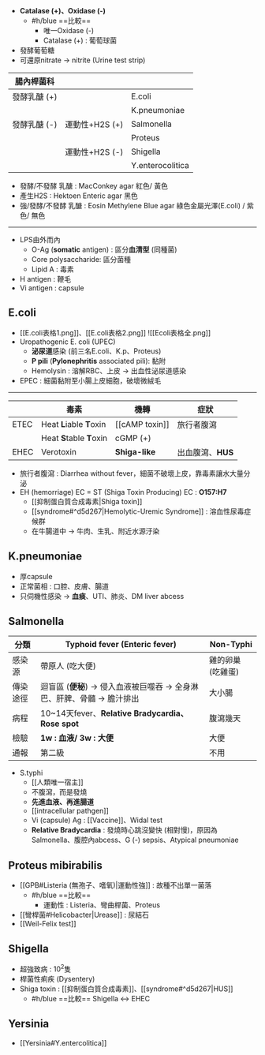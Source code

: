 - **Catalase (+)、Oxidase (-)**
	- #h/blue ==比較==
		- 唯一Oxidase (-)
		- Catalase (+) : 葡萄球菌
- 發酵葡萄糖
- 可還原nitrate -> nitrite (Urine test strip)

| 腸內桿菌科   |                |                  |
|--------------|----------------|------------------|
| 發酵乳醣 (+) |                | E.coli           |
|              |                | K.pneumoniae     |
| 發酵乳醣 (-) | 運動性+H2S (+) | Salmonella       |
|              |                | Proteus          |
|              | 運動性+H2S (-) | Shigella         |
|              |                | Y.enterocolitica |
- 發酵/不發酵 乳醣 : MacConkey agar 紅色/ 黃色
- 產生H2S : Hektoen Enteric agar 黑色
- 強/發酵/不發酵 乳醣 : Eosin Methylene Blue agar 綠色金屬光澤(E.coli) / 紫色/ 無色
***
- LPS由外而內
	- O-Ag (**somatic** antigen) : 區分**血清型** (同種菌)
	- Core polysaccharide: 區分菌種
	- Lipid A : 毒素
- H antigen : 鞭毛
- Vi antigen : capsule
## E.coli
- [[E.coli表格1.png]]、[[E.coli表格2.png]]
![[Ecoli表格全.png]]
- Uropathogenic E. coli (UPEC)
	- **泌尿道**感染 (前三名E.coli、K.p、Proteus)
	- **P pili** (**Pylonephritis** associated pili): 黏附
	- Hemolysin : 溶解RBC、上皮 -> 出血性泌尿道感染
- EPEC : 細菌黏附至小腸上皮細胞，破壞微絨毛
***

|      | 毒素              | 機轉       | 症狀                         |
|------|-------------------|------------|------------------------------|
| ETEC | Heat **L**iable **T**oxin | [[cAMP toxin]]   | 旅行者腹瀉                 |
|      | Heat **S**table **T**oxin | cGMP (+)   |                             |
| EHEC | Verotoxin         | **Shiga-like** | 出血腹瀉、**HUS**|
- 旅行者腹瀉 : Diarrhea without fever，細菌不破壞上皮，靠毒素讓水大量分泌
- EH (hemorriage) EC = ST (Shiga Toxin Producing) EC : **O157:H7**
	- [[抑制蛋白質合成毒素|Shiga toxin]]
	- [[syndrome#^d5d267|Hemolytic-Uremic Syndrome]] : 溶血性尿毒症候群
	- 在牛腸道中 -> 牛肉、生乳、附近水源汙染
## K.pneumoniae
- 厚capsule
- 正常菌相 : 口腔、皮膚、腸道
- 只伺機性感染 -> **血痰**、UTI、肺炎、DM liver abcess
## Salmonella
| 分類     | Typhoid fever (Enteric fever)                                         | Non-Typhi         |
|----------|-----------------------------------------------------------------------|-------------------|
| 感染源   | 帶原人 (吃大便)                                                       | 雞的卵巢 (吃雞蛋) |
| 傳染途徑 | 迴盲區 (**便秘**) -> 侵入血液被巨噬吞 -> 全身淋巴、肝脾、骨髓 -> 膽汁排出 | 大小腸            |
| 病程     | 10~14天fever、**Relative Bradycardia、Rose spot**                         | 腹瀉幾天          |
| 檢驗     | **1w : 血液/ 3w : 大便**                                                  | 大便              |
| 通報     | 第二級                                                                | 不用              |
- S.typhi
	- [[人類唯一宿主]]
	- 不腹瀉，而是發燒
	- **先進血液、再進腸道**
	- [[intracellular pathgen]]
	- Vi (capsule) Ag : [[Vaccine]]、Widal test
	- **Relative Bradycardia** : 發燒時心跳沒變快 (相對慢)，原因為Salmonella、腹腔內abcess、G (-) sepsis、Atypical pneumoniae
## Proteus mibirabilis
- [[GPB#Listeria (無孢子、嗜氧)|運動性強]] : 故種不出單一菌落 
	- #h/blue ==比較== 
		- 運動性 : Listeria、彎曲桿菌、Proteus
- [[彎桿菌#Helicobacter|Urease]] : 尿結石
- [[Weil-Felix test]]
## Shigella
- 超強致病 : $10^2$隻
- 桿菌性痢疾 (Dysentery)
- Shiga toxin : [[抑制蛋白質合成毒素]]、[[syndrome#^d5d267|HUS]]
	- #h/blue ==比較== Shigella <-> EHEC 
## Yersinia
- [[Yersinia#Y.entercolitica]]